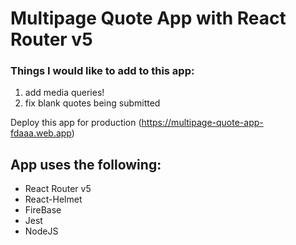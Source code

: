 # Multipage Quote App with React Router v5

### Things I would like to add to this app:
1. add media queries!
2. fix blank quotes being submitted

Deploy this app for production (https://multipage-quote-app-fdaaa.web.app)

## App uses the following: 
- React Router v5
- React-Helmet
- FireBase
- Jest
- NodeJS
